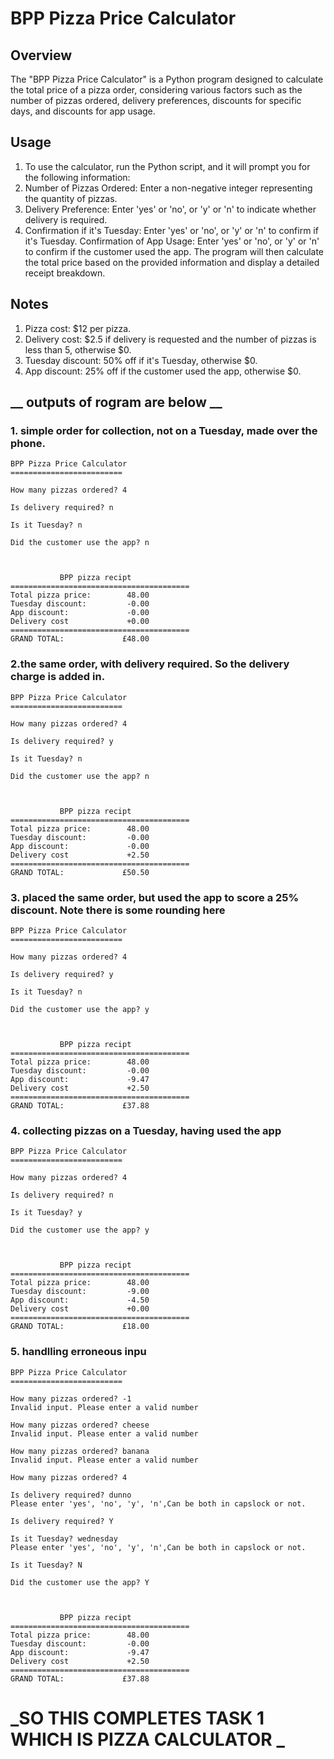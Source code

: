 # __BPP Pizza Price Calculator__



## __Overview__

The "BPP Pizza Price Calculator" is a Python program designed to calculate the total price of a pizza order, considering various factors such as the number of pizzas ordered, delivery preferences, discounts for specific days, and discounts for app usage.


## __Usage__
1. To use the calculator, run the Python script, and it will prompt you for the following information:
2. Number of Pizzas Ordered: Enter a non-negative integer representing the quantity of pizzas.
3. Delivery Preference: Enter 'yes' or 'no', or 'y' or 'n' to indicate whether delivery is required.
4. Confirmation if it's Tuesday: Enter 'yes' or 'no', or 'y' or 'n' to confirm if it's Tuesday.
Confirmation of App Usage: Enter 'yes' or 'no', or 'y' or 'n' to confirm if the customer used the app.
The program will then calculate the total price based on the provided information and display a detailed receipt breakdown.

## __Notes__
1. Pizza cost: $12 per pizza.
2. Delivery cost: $2.5 if delivery is requested and the number of pizzas is less than 5, otherwise $0.
3. Tuesday discount: 50% off if it's Tuesday, otherwise $0.
4. App discount: 25% off if the customer used the app, otherwise $0.

## __ outputs of rogram are below __

### 1.  simple order for collection, not on a Tuesday, made over the phone.
```
BPP Pizza Price Calculator
=========================

How many pizzas ordered? 4

Is delivery required? n

Is it Tuesday? n

Did the customer use the app? n



           BPP pizza recipt
========================================
Total pizza price:        48.00 
Tuesday discount:         -0.00 
App discount:             -0.00 
Delivery cost             +0.00 
========================================
GRAND TOTAL:             £48.00
```

### 2.the same order, with delivery required. So the delivery charge is added in.
```
BPP Pizza Price Calculator
=========================

How many pizzas ordered? 4

Is delivery required? y

Is it Tuesday? n

Did the customer use the app? n



           BPP pizza recipt
========================================
Total pizza price:        48.00
Tuesday discount:         -0.00
App discount:             -0.00
Delivery cost             +2.50
========================================
GRAND TOTAL:             £50.50
```

### 3.  placed the same order, but used the app to score a 25% discount. Note there is some rounding here
```
BPP Pizza Price Calculator
=========================

How many pizzas ordered? 4

Is delivery required? y

Is it Tuesday? n

Did the customer use the app? y



           BPP pizza recipt
========================================
Total pizza price:        48.00
Tuesday discount:         -0.00
App discount:             -9.47
Delivery cost             +2.50
========================================
GRAND TOTAL:             £37.88
```

### 4. collecting pizzas on a Tuesday, having used the app
```
BPP Pizza Price Calculator
=========================

How many pizzas ordered? 4

Is delivery required? n

Is it Tuesday? y

Did the customer use the app? y



           BPP pizza recipt
========================================
Total pizza price:        48.00
Tuesday discount:         -9.00
App discount:             -4.50
Delivery cost             +0.00
========================================
GRAND TOTAL:             £18.00
```

### 5.  handlling erroneous inpu
```
BPP Pizza Price Calculator
=========================

How many pizzas ordered? -1
Invalid input. Please enter a valid number

How many pizzas ordered? cheese
Invalid input. Please enter a valid number

How many pizzas ordered? banana
Invalid input. Please enter a valid number

How many pizzas ordered? 4

Is delivery required? dunno
Please enter 'yes', 'no', 'y', 'n',Can be both in capslock or not.

Is delivery required? Y

Is it Tuesday? wednesday
Please enter 'yes', 'no', 'y', 'n',Can be both in capslock or not.

Is it Tuesday? N

Did the customer use the app? Y



           BPP pizza recipt
========================================
Total pizza price:        48.00
Tuesday discount:         -0.00
App discount:             -9.47
Delivery cost             +2.50
========================================
GRAND TOTAL:             £37.88
```

# _SO THIS COMPLETES TASK 1 WHICH IS PIZZA CALCULATOR _





